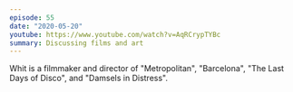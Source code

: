 ```yaml
---
episode: 55
date: "2020-05-20"
youtube: https://www.youtube.com/watch?v=AqRCrypTYBc
summary: Discussing films and art
---
```

Whit is a filmmaker and director of "Metropolitan", "Barcelona", "The Last Days of Disco", and "Damsels in Distress".
